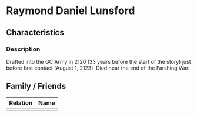 # Raymond Daniel Lunsford

## Characteristics

### Description
Drafted into the GC Army in 2120 (33 years before the start of the story) just before first contact (August 1, 2123). Died near the end of the Farshing War.

## Family / Friends

| Relation | Name |
|----------|------|
|          |      |
